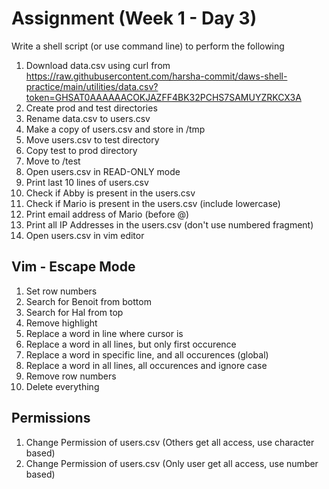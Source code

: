 # Assignment (Week 1 - Day 3)

Write a shell script (or use command line) to perform the following

1. Download data.csv using curl from https://raw.githubusercontent.com/harsha-commit/daws-shell-practice/main/utilities/data.csv?token=GHSAT0AAAAAACOKJAZFF4BK32PCHS7SAMUYZRKCX3A
2. Create prod and test directories
3. Rename data.csv to users.csv
4. Make a copy of users.csv and store in /tmp
5. Move users.csv to test directory
6. Copy test to prod directory
7. Move to /test
8. Open users.csv in READ-ONLY mode
9. Print last 10 lines of users.csv
10. Check if Abby is present in the users.csv
11. Check if Mario is present in the users.csv (include lowercase)
12. Print email address of Mario (before @)
13. Print all IP Addresses in the users.csv (don't use numbered fragment)
14. Open users.csv in vim editor

## Vim - Escape Mode

1. Set row numbers
2. Search for Benoit from bottom
3. Search for Hal from top
4. Remove highlight
5. Replace a word in line where cursor is
6. Replace a word in all lines, but only first occurence
7. Replace a word in specific line, and all occurences (global)
8. Replace a word in all lines, all occurences and ignore case
9. Remove row numbers
10. Delete everything

## Permissions

1. Change Permission of users.csv (Others get all access, use character based)
2. Change Permission of users.csv (Only user get all access, use number based)
